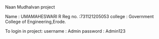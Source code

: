 
Naan Mudhalvan project

Name : UMAMAHESWARI R
Reg no. :731121205053
college : Government College of Engineering,Erode.

To login in project:
username : Admin
password : Admin123
